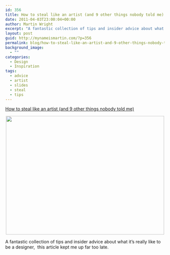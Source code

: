 ```yaml
---
id: 356
title: How to steal like an artist (and 9 other things nobody told me)
date: 2011-04-03T23:00:04+00:00
author: Martin Wright
excerpt: "A fantastic collection of tips and insider advice about what it's really like to be a designer, this article kept me up far too late."
layout: post
guid: http://mynameismartin.com/?p=356
permalink: blog/how-to-steal-like-an-artist-and-9-other-things-nobody-told-me/
background_image:
  - ""
categories:
  - Design
  - Inspiration
tags:
  - advice
  - artist
  - slides
  - steal
  - tips
---
```

[How to steal like an artist (and 9 other things nobody told me)](http://www.austinkleon.com/2011/03/30/how-to-steal-like-an-artist-and-9-other-things-nobody-told-me/)

<p style="text-align: center;">
  <a href="http://www.austinkleon.com/2011/03/30/how-to-steal-like-an-artist-and-9-other-things-nobody-told-me/"><img class="size-full wp-image-357 alignnone" title="5580292092_c7d85f8818_o" alt="" src="http://mynameismartin.com/blog/wp-content/uploads/2011/04/5580292092_c7d85f8818_o.gif" width="500" height="375" /></a>
</p>

<p style="text-align: left;">
  A fantastic collection of tips and insider advice about what it&#8217;s really like to be a designer,  this article kept me up far too late.
</p>